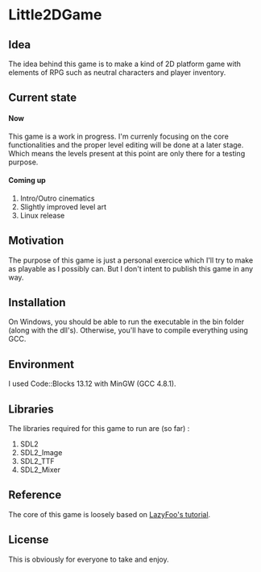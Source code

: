 Little2DGame
=======

## Idea

The idea behind this game is to make a kind of 2D platform game with elements of RPG such as neutral characters and player inventory.

## Current state

#### Now

This game is a work in progress. I'm currenly focusing on the core functionalities and the proper level editing will be done at a later stage. Which means the levels present at this point are only there for a testing purpose.

#### Coming up

1. Intro/Outro cinematics
2. Slightly improved level art
3. Linux release

## Motivation

The purpose of this game is just a personal exercice which I'll try to make as playable as I possibly can. But I don't intent to publish this game in any way.

## Installation

On Windows, you should be able to run the executable in the bin folder (along with the dll's). Otherwise, you'll have to compile everything using GCC.

## Environment

I used Code::Blocks 13.12 with MinGW (GCC 4.8.1).

## Libraries

The libraries required for this game to run are (so far) :

1. SDL2
2. SDL2_Image
3. SDL2_TTF
3. SDL2_Mixer

## Reference

The core of this game is loosely based on [LazyFoo's tutorial](http://lazyfoo.net/tutorials/SDL/).

## License

This is obviously for everyone to take and enjoy.
